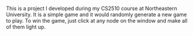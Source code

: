 This is a project I developed during my CS2510 course at Northeastern University.
It is a simple game and it would randomly generate a new game to play.
To win the game, just click at any node on the window and make all of them light up.
